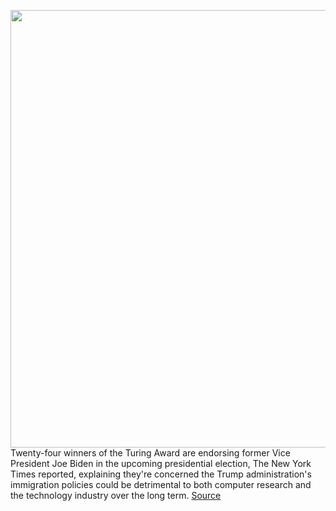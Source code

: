 <img src='https://cdn.vox-cdn.com/thumbor/ia2SU1dfvT-t0NPL9VbW8p7ziM4=/0x0:1024x768/1200x800/filters:focal(431x303:593x465)/cdn.vox-cdn.com/uploads/chorus_image/image/67436602/Alan_Turing.0.jpg' width='700px' /><br/>
Twenty-four winners of the Turing Award are endorsing former Vice President Joe Biden in the upcoming presidential election, The New York Times reported, explaining they're concerned the Trump administration's immigration policies could be detrimental to both computer research and the technology industry over the long term.
<a href='https://www.theverge.com/2020/9/19/21446691/turing-award-endorse-biden-trump-immigration-technology'> Source <a/>